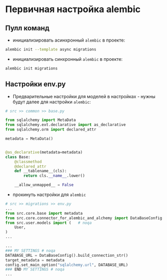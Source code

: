 # Первичная настройка alembic

## Пулл команд

- инициализировать асинхронный `alembic` в проекте:

```bash
alembic init --template async migrations
```

- инициализировать синхронный `alembic` в проекте:

```bash
alembic init migrations
```

## Настройки env.py

- Предварительные настройки для моделей в настройках - нужны будут далее для настройки `alembic`:

```python
# src >> common >> base.py

from sqlalchemy import MetaData
from sqlalchemy.ext.declarative import as_declarative
from sqlalchemy.orm import declared_attr

metadata = MetaData()


@as_declarative(metadata=metadata)
class Base:
    @classmethod
    @declared_attr
    def __tablename__(cls):
        return cls.__name__.lower()

    __allow_unmapped__ = False
```

- прокинуть настройки для `alembic`

```python
# src >> migrations >> env.py
...
from src.core.base import metadata
from src.core.connector_for_alembic_and_alchemy import DataBaseConfig
from src.user.models import (   # noqa
    User,
)
...

...
### MY SETTINGS # noqa
DATABASE_URL = DataBaseConfig().build_connection_str()
target_metadata = metadata
config.set_main_option("sqlalchemy.url", DATABASE_URL)
### END MY SETTINGS # noqa
...
```
